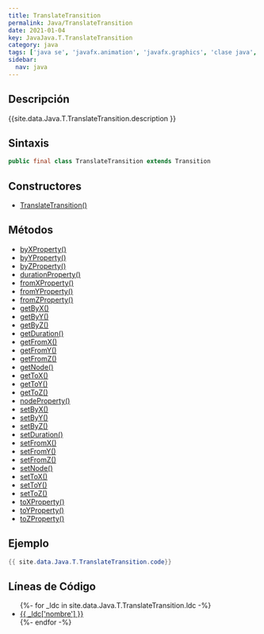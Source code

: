 ```yaml
---
title: TranslateTransition
permalink: Java/TranslateTransition
date: 2021-01-04
key: JavaJava.T.TranslateTransition
category: java
tags: ['java se', 'javafx.animation', 'javafx.graphics', 'clase java', 'JavaFX 2.0']
sidebar: 
  nav: java
---
```


## Descripción
{{site.data.Java.T.TranslateTransition.description }}

## Sintaxis
~~~java
public final class TranslateTransition extends Transition
~~~

## Constructores
* [TranslateTransition()](/Java/TranslateTransition/TranslateTransition/)

## Métodos
* [byXProperty()](/Java/TranslateTransition/byXProperty)
* [byYProperty()](/Java/TranslateTransition/byYProperty)
* [byZProperty()](/Java/TranslateTransition/byZProperty)
* [durationProperty()](/Java/TranslateTransition/durationProperty)
* [fromXProperty()](/Java/TranslateTransition/fromXProperty)
* [fromYProperty()](/Java/TranslateTransition/fromYProperty)
* [fromZProperty()](/Java/TranslateTransition/fromZProperty)
* [getByX()](/Java/TranslateTransition/getByX)
* [getByY()](/Java/TranslateTransition/getByY)
* [getByZ()](/Java/TranslateTransition/getByZ)
* [getDuration()](/Java/TranslateTransition/getDuration)
* [getFromX()](/Java/TranslateTransition/getFromX)
* [getFromY()](/Java/TranslateTransition/getFromY)
* [getFromZ()](/Java/TranslateTransition/getFromZ)
* [getNode()](/Java/TranslateTransition/getNode)
* [getToX()](/Java/TranslateTransition/getToX)
* [getToY()](/Java/TranslateTransition/getToY)
* [getToZ()](/Java/TranslateTransition/getToZ)
* [nodeProperty()](/Java/TranslateTransition/nodeProperty)
* [setByX()](/Java/TranslateTransition/setByX)
* [setByY()](/Java/TranslateTransition/setByY)
* [setByZ()](/Java/TranslateTransition/setByZ)
* [setDuration()](/Java/TranslateTransition/setDuration)
* [setFromX()](/Java/TranslateTransition/setFromX)
* [setFromY()](/Java/TranslateTransition/setFromY)
* [setFromZ()](/Java/TranslateTransition/setFromZ)
* [setNode()](/Java/TranslateTransition/setNode)
* [setToX()](/Java/TranslateTransition/setToX)
* [setToY()](/Java/TranslateTransition/setToY)
* [setToZ()](/Java/TranslateTransition/setToZ)
* [toXProperty()](/Java/TranslateTransition/toXProperty)
* [toYProperty()](/Java/TranslateTransition/toYProperty)
* [toZProperty()](/Java/TranslateTransition/toZProperty)

## Ejemplo
~~~java
{{ site.data.Java.T.TranslateTransition.code}}
~~~

## Líneas de Código
<ul>
{%- for _ldc in site.data.Java.T.TranslateTransition.ldc -%}
   <li>
       <a href="{{_ldc['url'] }}">{{ _ldc['nombre'] }}</a>
   </li>
{%- endfor -%}
</ul>

